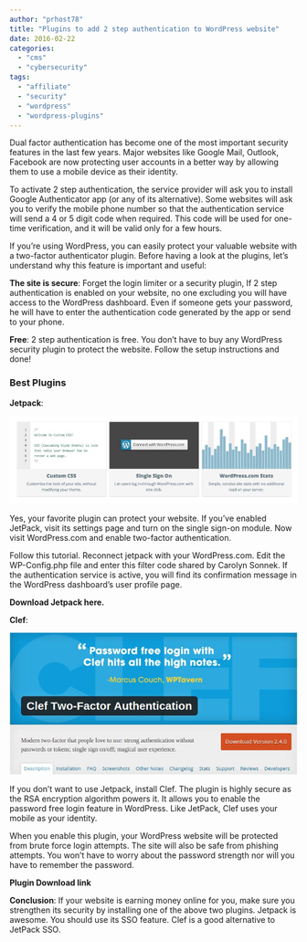 ```yaml
---
author: "prhost78"
title: "Plugins to add 2 step authentication to WordPress website"
date: 2016-02-22
categories: 
  - "cms"
  - "cybersecurity"
tags: 
  - "affiliate"
  - "security"
  - "wordpress"
  - "wordpress-plugins"
---
```


Dual factor authentication has become one of the most important security features in the last few years. Major websites like Google Mail, Outlook, Facebook are now protecting user accounts in a better way by allowing them to use a mobile device as their identity.

To activate 2 step authentication, the service provider will ask you to install Google Authenticator app (or any of its alternative). Some websites will ask you to verify the mobile phone number so that the authentication service will send a 4 or 5 digit code when required. This code will be used for one-time verification, and it will be valid only for a few hours.

If you’re using WordPress, you can easily protect your valuable website with a two-factor authenticator plugin. Before having a look at the plugins, let’s understand why this feature is important and useful:

**The site is secure**: Forget the login limiter or a security plugin, If 2 step authentication is enabled on your website, no one excluding you will have access to the WordPress dashboard. Even if someone gets your password, he will have to enter the authentication code generated by the app or send to your phone.

**Free**: 2 step authentication is free. You don’t have to buy any WordPress security plugin to protect the website. Follow the setup instructions and done!

### Best Plugins

**Jetpack**:

![jetpack sso two factor authentication](images/jetpack-sso.jpg)

Yes, your favorite plugin can protect your website. If you’ve enabled JetPack, visit its settings page and turn on the single sign-on module. Now visit WordPress.com and enable two-factor authentication.

Follow this tutorial. Reconnect jetpack with your WordPress.com. Edit the WP-Config.php file and enter this filter code shared by Carolyn Sonnek. If the authentication service is active, you will find its confirmation message in the WordPress dashboard’s user profile page.

**Download Jetpack here.**

**Clef**:

![clef : 2 step authentication plugin](images/clef-two-factor-authentication.jpg)

If you don’t want to use Jetpack, install Clef. The plugin is highly secure as the RSA encryption algorithm powers it. It allows you to enable the password free login feature in WordPress. Like JetPack, Clef uses your mobile as your identity.

When you enable this plugin, your WordPress website will be protected from brute force login attempts. The site will also be safe from phishing attempts. You won’t have to worry about the password strength nor will you have to remember the password.

**Plugin Download link**

**Conclusion**: If your website is earning money online for you, make sure you strengthen its security by installing one of the above two plugins. Jetpack is awesome. You should use its SSO feature. Clef is a good alternative to JetPack SSO.

